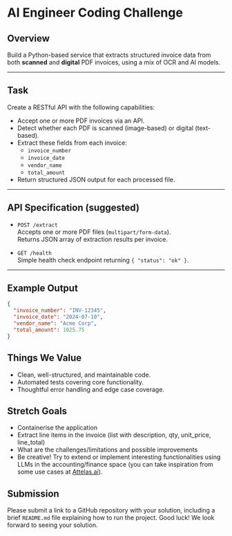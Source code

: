 # AI Engineer Coding Challenge

## Overview

Build a Python-based service that extracts structured invoice data from both **scanned** and **digital** PDF invoices, using a mix of OCR and AI models.

---

## Task

Create a RESTful API with the following capabilities:

- Accept one or more PDF invoices via an API.
- Detect whether each PDF is scanned (image-based) or digital (text-based).
- Extract these fields from each invoice:
  - `invoice_number`
  - `invoice_date`
  - `vendor_name`
  - `total_amount`
- Return structured JSON output for each processed file.

---

## API Specification (suggested)

- `POST /extract`  
  Accepts one or more PDF files (`multipart/form-data`).  
  Returns JSON array of extraction results per invoice.

- `GET /health`  
  Simple health check endpoint returning `{ "status": "ok" }`.

---

## Example Output

```json
{
  "invoice_number": "INV-12345",
  "invoice_date": "2024-07-10",
  "vendor_name": "Acme Corp",
  "total_amount": 1025.75
}
```

## Things We Value

- Clean, well-structured, and maintainable code.
- Automated tests covering core functionality.
- Thoughtful error handling and edge case coverage.

## Stretch Goals

- Containerise the application
- Extract line items in the invoice (list with description, qty, unit_price, line_total)
- What are the challenges/limitations and possible improvements
- Be creative! Try to extend or implement interesting functionalities using LLMs in the accounting/finance space (you can take inspiration from some use cases at [Attelas.ai](https://attelas.ai)).

## Submission

Please submit a link to a GitHub repository with your solution, including a brief `README.md` file explaining how to run the project.
Good luck! We look forward to seeing your solution.
